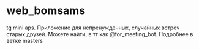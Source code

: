 # web_bomsams
tg mini aps.
Приложение для непренужденных, случайных встреч старых друзей. 
Можете найти, в тг как @for_meeting_bot. Подробнее в ветке masters
